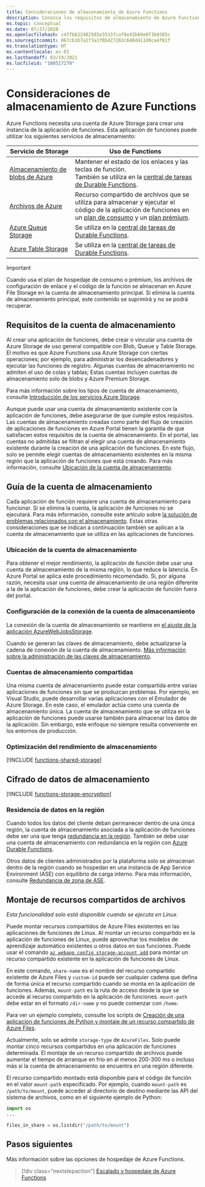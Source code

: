 ```yaml
---
title: Consideraciones de almacenamiento de Azure Functions
description: Conozca los requisitos de almacenamiento de Azure Functions y aprenda a cifrar los datos almacenados.
ms.topic: conceptual
ms.date: 07/27/2020
ms.openlocfilehash: c4ffb622482585e35337caf8e43b69e0f3b0385c
ms.sourcegitcommit: 867cb1b7a1f3a1f0b427282c648d411d0ca4f81f
ms.translationtype: HT
ms.contentlocale: es-ES
ms.lasthandoff: 03/19/2021
ms.locfileid: "100517270"
---
```

# <a name="storage-considerations-for-azure-functions"></a>Consideraciones de almacenamiento de Azure Functions

Azure Functions necesita una cuenta de Azure Storage para crear una instancia de la aplicación de funciones. Esta aplicación de funciones puede utilizar los siguientes servicios de almacenamiento:


|Servicio de Storage  | Uso de Functions  |
|---------|---------|
| [Almacenamiento de blobs de Azure](../storage/blobs/storage-blobs-introduction.md)     | Mantener el estado de los enlaces y las teclas de función.  <br/>También se utiliza en la [central de tareas de Durable Functions](durable/durable-functions-task-hubs.md). |
| [Archivos de Azure](../storage/files/storage-files-introduction.md)  | Recurso compartido de archivos que se utiliza para almacenar y ejecutar el código de la aplicación de funciones en un [plan de consumo](consumption-plan.md) y un [plan prémium](functions-premium-plan.md). |
| [Azure Queue Storage](../storage/queues/storage-queues-introduction.md)     | Se utiliza en la [central de tareas de Durable Functions](durable/durable-functions-task-hubs.md).   |
| [Azure Table Storage](../storage/tables/table-storage-overview.md)  |  Se utiliza en la [central de tareas de Durable Functions](durable/durable-functions-task-hubs.md).       |

> [!IMPORTANT]
> Cuando usa el plan de hospedaje de consumo o prémium, los archivos de configuración de enlace y el código de la función se almacenan en Azure File Storage en la cuenta de almacenamiento principal. Si elimina la cuenta de almacenamiento principal, este contenido se suprimirá y no se podrá recuperar.

## <a name="storage-account-requirements"></a>Requisitos de la cuenta de almacenamiento

Al crear una aplicación de funciones, debe crear o vincular una cuenta de Azure Storage de uso general compatible con Blob, Queue y Table Storage. El motivo es que Azure Functions usa Azure Storage con ciertas operaciones; por ejemplo, para administrar los desencadenadores y ejecutar las funciones de registro. Algunas cuentas de almacenamiento no admiten el uso de colas y tablas; Estas cuentas incluyen cuentas de almacenamiento solo de blobs y Azure Premium Storage.

Para más información sobre los tipos de cuenta de almacenamiento, consulte [Introducción de los servicios Azure Storage](../storage/common/storage-introduction.md#core-storage-services). 

Aunque puede usar una cuenta de almacenamiento existente con la aplicación de funciones, debe asegurarse de que cumple estos requisitos. Las cuentas de almacenamiento creadas como parte del flujo de creación de aplicaciones de funciones en Azure Portal tienen la garantía de que satisfacen estos requisitos de la cuenta de almacenamiento. En el portal, las cuentas no admitidas se filtran al elegir una cuenta de almacenamiento existente durante la creación de una aplicación de funciones. En este flujo, solo se permite elegir cuentas de almacenamiento existentes en la misma región que la aplicación de funciones que está creando. Para más información, consulte [Ubicación de la cuenta de almacenamiento](#storage-account-location).

<!-- JH: Does using a Premium Storage account improve perf? -->

## <a name="storage-account-guidance"></a>Guía de la cuenta de almacenamiento

Cada aplicación de función requiere una cuenta de almacenamiento para funcionar. Si se elimina la cuenta, la aplicación de funciones no se ejecutará. Para más información, consulte este artículo sobre [la solución de problemas relacionados con el almacenamiento](functions-recover-storage-account.md). Estas otras consideraciones que se indican a continuación también se aplican a la cuenta de almacenamiento que se utiliza en las aplicaciones de funciones.

### <a name="storage-account-location"></a>Ubicación de la cuenta de almacenamiento

Para obtener el mejor rendimiento, la aplicación de función debe usar una cuenta de almacenamiento de la misma región, lo que reduce la latencia. En Azure Portal se aplica este procedimiento recomendado. Si, por alguna razón, necesita usar una cuenta de almacenamiento de una región diferente a la de la aplicación de funciones, debe crear la aplicación de función fuera del portal. 

### <a name="storage-account-connection-setting"></a>Configuración de la conexión de la cuenta de almacenamiento

La conexión de la cuenta de almacenamiento se mantiene en [el ajuste de la aplicación AzureWebJobsStorage](./functions-app-settings.md#azurewebjobsstorage). 

Cuando se generan las claves de almacenamiento, debe actualizarse la cadena de conexión de la cuenta de almacenamiento. [Más información sobre la administración de las claves de almacenamiento](../storage/common/storage-account-create.md).

### <a name="shared-storage-accounts"></a>Cuentas de almacenamiento compartidas

Una misma cuenta de almacenamiento puede estar compartida entre varias aplicaciones de funciones sin que se produzcan problemas. Por ejemplo, en Visual Studio, puede desarrollar varias aplicaciones con el Emulador de Azure Storage. En este caso, el emulador actúa como una cuenta de almacenamiento única. La cuenta de almacenamiento que se utiliza en la aplicación de funciones puede usarse también para almacenar los datos de la aplicación. Sin embargo, este enfoque no siempre resulta conveniente en los entornos de producción.

### <a name="optimize-storage-performance"></a>Optimización del rendimiento de almacenamiento

[!INCLUDE [functions-shared-storage](../../includes/functions-shared-storage.md)]

## <a name="storage-data-encryption"></a>Cifrado de datos de almacenamiento

[!INCLUDE [functions-storage-encryption](../../includes/functions-storage-encryption.md)]

### <a name="in-region-data-residency"></a>Residencia de datos en la región

Cuando todos los datos del cliente deban permanecer dentro de una única región, la cuenta de almacenamiento asociada a la aplicación de funciones debe ser una que tenga [redundancia en la región](../storage/common/storage-redundancy.md). También se debe usar una cuenta de almacenamiento con redundancia en la región con [Azure Durable Functions](./durable/durable-functions-perf-and-scale.md#storage-account-selection).

Otros datos de clientes administrados por la plataforma solo se almacenan dentro de la región cuando se hospedan en una instancia de App Service Environment (ASE) con equilibrio de carga interno. Para más información, consulte [Redundancia de zona de ASE](../app-service/environment/zone-redundancy.md#in-region-data-residency).

## <a name="mount-file-shares"></a>Montaje de recursos compartidos de archivos

_Esta funcionalidad solo está disponible cuando se ejecuta en Linux._ 

Puede montar recursos compartidos de Azure Files existentes en las aplicaciones de funciones de Linux. Al montar un recurso compartido en la aplicación de funciones de Linux, puede aprovechar los modelos de aprendizaje automático existentes u otros datos en sus funciones. Puede usar el comando [`az webapp config storage-account add`](/cli/azure/webapp/config/storage-account#az-webapp-config-storage-account-add) para montar un recurso compartido existente en la aplicación de funciones de Linux. 

En este comando, `share-name` es el nombre del recurso compartido existente de Azure Files y `custom-id` puede ser cualquier cadena que defina de forma única el recurso compartido cuando se monta en la aplicación de funciones. Además, `mount-path` es la ruta de acceso desde la que se accede al recurso compartido en la aplicación de funciones. `mount-path` debe estar en el formato `/dir-name` y no puede comenzar con `/home`.

Para ver un ejemplo completo, consulte los scripts de [Creación de una aplicación de funciones de Python y montaje de un recurso compartido de Azure Files](scripts/functions-cli-mount-files-storage-linux.md). 

Actualmente, solo se admite `storage-type` de `AzureFiles`. Solo puede montar cinco recursos compartidos en una aplicación de funciones determinada. El montaje de un recurso compartido de archivos puede aumentar el tiempo de arranque en frío en al menos 200-300 ms o incluso más si la cuenta de almacenamiento se encuentra en una región diferente.

El recurso compartido montado está disponible para el código de función en el valor `mount-path` especificado. Por ejemplo, cuando `mount-path` es `/path/to/mount`, puede acceder al directorio de destino mediante las API del sistema de archivos, como en el siguiente ejemplo de Python:

```python
import os
...

files_in_share = os.listdir("/path/to/mount")
```

## <a name="next-steps"></a>Pasos siguientes

Más información sobre las opciones de hospedaje de Azure Functions.

> [!div class="nextstepaction"]
> [Escalado y hospedaje de Azure Functions](functions-scale.md)
